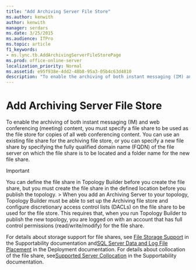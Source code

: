 ```yaml
---
title: "Add Archiving Server File Store"
ms.author: kenwith
author: kenwith
manager: serdars
ms.date: 3/25/2015
ms.audience: ITPro
ms.topic: article
f1_keywords:
- ms.lync.tb.AddArchivingServerFileStorePage
ms.prod: office-online-server
localization_priority: Normal
ms.assetid: e95f938e-4dd2-48b8-95a3-05b4c63d4810
description: "To enable the archiving of both instant messaging (IM) and web conferencing (meeting) content, you must specify a file share to be used as the file store for copies of all web conferencing content. You can use an existing file share for the archiving file store, or you can specify a new file share by specifying the fully qualified domain name (FQDN) of the file server on which the file share is to be located and a folder name for the new file share."
---
```


# Add Archiving Server File Store
 
To enable the archiving of both instant messaging (IM) and web conferencing (meeting) content, you must specify a file share to be used as the file store for copies of all web conferencing content. You can use an existing file share for the archiving file store, or you can specify a new file share by specifying the fully qualified domain name (FQDN) of the file server on which the file share is to be located and a folder name for the new file share.
  
> [!IMPORTANT]
> You can define the file share in Topology Builder before you create the file share, but you must create the file share in the defined location before you publish the topology. > When you add an Archiving Server to your topology, Topology Builder must be able to set up the Archiving file store and configure discretionary access control lists (DACLs) on the file share to be used for the file store. This requires that, when you run Topology Builder to publish the new topology, you are logged on with an account that has full control permissions (read/write/modify) for the file share. 
  
For details about storage support for file shares, see [File Storage Support](http://technet.microsoft.com/library/ed66430d-3c19-4267-938c-956a51005073.aspx) in the Supportability documentation and[SQL Server Data and Log File Placement](http://technet.microsoft.com/library/67aa525b-8aa3-474f-827e-8e1d4697f30f.aspx) in the Deployment documentation. For details about collocation of the file share, see[Supported Server Collocation](http://technet.microsoft.com/library/3be990a1-5485-4b83-b73f-947ac97821f9.aspx) in the Supportability documentation.
  

